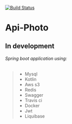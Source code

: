 [![Build Status](https://travis-ci.org/cfellipe/api-photo.svg?branch=master)](https://travis-ci.org/cfellipe/api-photo)
# Api-Photo
## In development
###### Spring boot application using:  
> * Mysql
> * Kotlin
> * Aws s3
> * Redis
> * Swagger 
> * Travis ci 
> * Docker 
> * Jwt 
> * Liquibase


 

